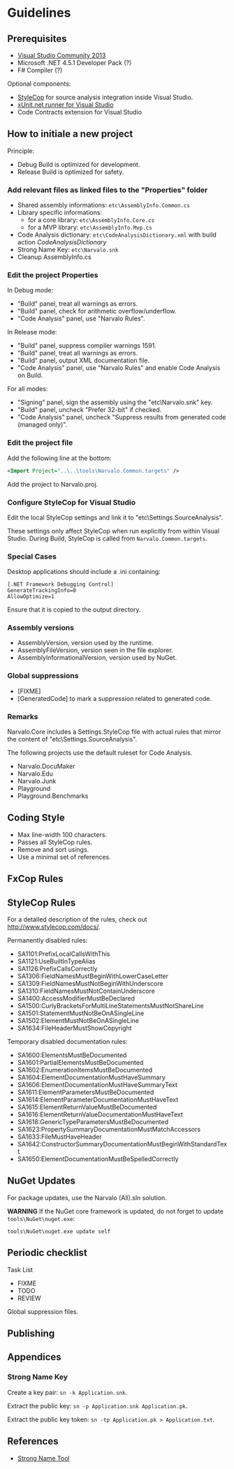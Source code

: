 Guidelines
==========


Prerequisites
-------------

- [Visual Studio Community 2013](http://msdn.microsoft.com/en-us/visual-studio-community-vs.aspx)
- Microsoft .NET 4.5.1 Developer Pack (?)
- F# Compiler (?)

Optional components:
- [StyleCop](http://stylecop.codeplex.com) for source analysis integration
  inside Visual Studio.
- [xUnit.net runner for Visual Studio](https://visualstudiogallery.msdn.microsoft.com/463c5987-f82b-46c8-a97e-b1cde42b9099)
- Code Contracts extension for Visual Studio


How to initiale a new project
-----------------------------

Principle:
- Debug Build is optimized for development.
- Release Build is optimized for safety.

### Add relevant files as linked files to the "Properties" folder

- Shared assembly informations: `etc\AssemblyInfo.Common.cs`
- Library specific informations:
  * for a core library: `etc\AssemblyInfo.Core.cs`
  * for a MVP library: `etc\AssemblyInfo.Mvp.cs`
- Code Analysis dictionary: `etc\CodeAnalysisDictionary.xml`
  with build action _CodeAnalysisDictionary_
- Strong Name Key: `etc\Narvalo.snk`
- Cleanup AssemblyInfo.cs

### Edit the project Properties

In Debug mode:
- "Build" panel, treat all warnings as errors.
- "Build" panel, check for arithmetic overflow/underflow.
- "Code Analysis" panel, use "Narvalo Rules".

In Release mode:
- "Build" panel, suppress compiler warnings 1591.
- "Build" panel, treat all warnings as errors.
- "Build" panel, output XML documentation file.
- "Code Analysis" panel, use "Narvalo Rules" and enable Code Analysis
  on Build.

For all modes:
- "Signing" panel, sign the assembly using the "etc\Narvalo.snk" key.
- "Build" panel, uncheck "Prefer 32-bit" if checked.
- "Code Analysis" panel, uncheck "Suppress results from generated code (managed only)".

### Edit the project file

Add the following line at the bottom:
```xml
<Import Project="..\..\tools\Narvalo.Common.targets" />
```

Add the project to Narvalo.proj.

### Configure StyleCop for Visual Studio

Edit the local StyleCop settings and link it to "etc\Settings.SourceAnalysis".

These settings only affect StyleCop when run explicitly from within Visual Studio.
During Build, StyleCop is called from `Narvalo.Common.targets`.

### Special Cases

Desktop applications should include a .ini containing:
```
[.NET Framework Debugging Control]
GenerateTrackingInfo=0
AllowOptimize=1
```
Ensure that it is copied to the output directory.

### Assembly versions

- AssemblyVersion, version used by the runtime.
- AssemblyFileVersion, version seen in the file explorer.
- AssemblyInformationalVersion, version used by NuGet.

### Global suppressions

- [FIXME]
- [GeneratedCode] to mark a suppression related to generated code.

### Remarks

Narvalo.Core includes a Settings.StyleCop file with actual rules that mirror
the content of "etc\Settings.SourceAnalysis".

The following projects use the default ruleset for Code Analysis.
- Narvalo.DocuMaker
- Narvalo.Edu
- Narvalo.Junk
- Playground
- Playground.Benchmarks


Coding Style
------------

- Max line-width 100 characters.
- Passes all StyleCop rules.
- Remove and sort usings.
- Use a minimal set of references.


FxCop Rules
-----------


StyleCop Rules
--------------

For a detailed description of the rules, check out http://www.stylecop.com/docs/.

Permanently disabled rules:
- SA1101:PrefixLocalCallsWithThis
- SA1121:UseBuiltInTypeAlias
- SA1126:PrefixCallsCorrectly
- SA1306:FieldNamesMustBeginWithLowerCaseLetter
- SA1309:FieldNamesMustNotBeginWithUnderscore
- SA1310:FieldNamesMustNotContainUnderscore
- SA1400:AccessModifierMustBeDeclared
- SA1500:CurlyBracketsForMultiLineStatementsMustNotShareLine
- SA1501:StatementMustNotBeOnASingleLine
- SA1502:ElementMustNotBeOnASingleLine
- SA1634:FileHeaderMustShowCopyright

Temporary disabled documentation rules:
- SA1600:ElementsMustBeDocumented
- SA1601:PartialElementsMustBeDocumented
- SA1602:EnumerationItemsMustBeDocumented
- SA1604:ElementDocumentationMustHaveSummary
- SA1606:ElementDocumentationMustHaveSummaryText
- SA1611:ElementParametersMustBeDocumented
- SA1614:ElementParameterDocumentationMustHaveText
- SA1615:ElementReturnValueMustBeDocumented
- SA1616:ElementReturnValueDocumentationMustHaveText
- SA1618:GenericTypeParametersMustBeDocumented
- SA1623:PropertySummaryDocumentationMustMatchAccessors
- SA1633:FileMustHaveHeader
- SA1642:ConstructorSummaryDocumentationMustBeginWithStandardText
- SA1650:ElementDocumentationMustBeSpelledCorrectly


NuGet Updates
-------------

For package updates, use the Narvalo (All).sln solution.

**WARNING** If the NuGet core framework is updated, do not forget to update
`tools\NuGet\nuget.exe`:
```
tools\NuGet\nuget.exe update self
```

Periodic checklist
------------------

Task List
- FIXME
- TODO
- REVIEW

Global suppression files.

Publishing
----------


Appendices
----------

### Strong Name Key

Create a key pair: `sn -k Application.snk`.

Extract the public key: `sn -p Application.snk Application.pk`.

Extract the public key token: `sn -tp Application.pk > Application.txt`.


References
----------

+ [Strong Name Tool](http://msdn.microsoft.com/en-us/library/k5b5tt23.aspx)
